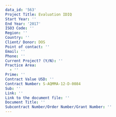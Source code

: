 ```yaml
---
data_id: '563'
Project Title: Evaluation IDIQ
Start Year: ''
End Year: '2017'
ISO3 Code: ''
Region: ''
Country: ''
Client/ Donor: DOS
Point of contact: ''
Email: ''
Phone: ''
Current Project? (Y/N): ''
Practice Area:
  - ''
Prime: ''
Contract Value USD: ''
Contract Number: S-AQMMA-12-D-0084
Sub: ''
Link: ''
Link to the document file: ''
Document Title: ''
Subcontract Number/Order Number/Grant Number: ''
---
```

